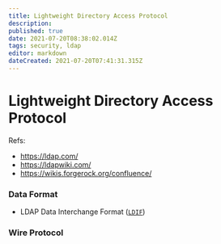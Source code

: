 ```yaml
---
title: Lightweight Directory Access Protocol
description: 
published: true
date: 2021-07-20T08:38:02.014Z
tags: security, ldap
editor: markdown
dateCreated: 2021-07-20T07:41:31.315Z
---
```


# Lightweight Directory Access Protocol

Refs:

- https://ldap.com/
- https://ldapwiki.com/
- https://wikis.forgerock.org/confluence/

### Data Format

- LDAP Data Interchange Format ([`LDIF`](https://www.rfc-editor.org/rfc/inline-errata/rfc2849.html))

### Wire Protocol
